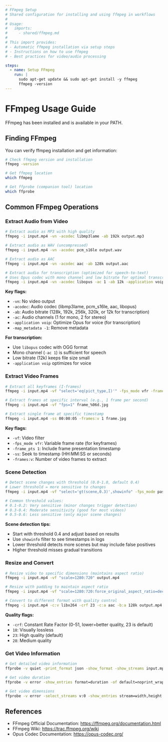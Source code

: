 ```yaml
---
# FFmpeg Setup
# Shared configuration for installing and using ffmpeg in workflows
#
# Usage:
#   imports:
#     - shared/ffmpeg.md
#
# This import provides:
# - Automatic ffmpeg installation via setup steps
# - Instructions on how to use ffmpeg
# - Best practices for video/audio processing

steps:
  - name: Setup FFmpeg
    run: |
      sudo apt-get update && sudo apt-get install -y ffmpeg
      ffmpeg -version
---
```


# FFmpeg Usage Guide

FFmpeg has been installed and is available in your PATH.

## Finding FFmpeg

You can verify ffmpeg installation and get information:

```bash
# Check ffmpeg version and installation
ffmpeg -version

# Get ffmpeg location
which ffmpeg

# Get ffprobe (companion tool) location
which ffprobe
```

## Common FFmpeg Operations

### Extract Audio from Video

```bash
# Extract audio as MP3 with high quality
ffmpeg -i input.mp4 -vn -acodec libmp3lame -ab 192k output.mp3

# Extract audio as WAV (uncompressed)
ffmpeg -i input.mp4 -vn -acodec pcm_s16le output.wav

# Extract audio as AAC
ffmpeg -i input.mp4 -vn -acodec aac -ab 128k output.aac

# Extract audio for transcription (optimized for speech-to-text)
# Uses Opus codec with mono channel and low bitrate for optimal transcription
ffmpeg -i input.mp4 -vn -acodec libopus -ac 1 -ab 12k -application voip -map_metadata -1 -f ogg output.ogg
```

**Key flags:**
- `-vn`: No video output
- `-acodec`: Audio codec (libmp3lame, pcm_s16le, aac, libopus)
- `-ab`: Audio bitrate (128k, 192k, 256k, 320k, or 12k for transcription)
- `-ac`: Audio channels (1 for mono, 2 for stereo)
- `-application voip`: Optimize Opus for voice (for transcription)
- `-map_metadata -1`: Remove metadata

**For transcription:**
- Use `libopus` codec with OGG format
- Mono channel (`-ac 1`) is sufficient for speech
- Low bitrate (12k) keeps file size small
- `-application voip` optimizes for voice

### Extract Video Frames

```bash
# Extract all keyframes (I-frames)
ffmpeg -i input.mp4 -vf "select='eq(pict_type,I)'" -fps_mode vfr -frame_pts 1 keyframe_%06d.jpg

# Extract frames at specific interval (e.g., 1 frame per second)
ffmpeg -i input.mp4 -vf "fps=1" frame_%06d.jpg

# Extract single frame at specific timestamp
ffmpeg -i input.mp4 -ss 00:00:05 -frames:v 1 frame.jpg
```

**Key flags:**
- `-vf`: Video filter
- `-fps_mode vfr`: Variable frame rate (for keyframes)
- `-frame_pts 1`: Include frame presentation timestamp
- `-ss`: Seek to timestamp (HH:MM:SS or seconds)
- `-frames:v`: Number of video frames to extract

### Scene Detection

```bash
# Detect scene changes with threshold (0.0-1.0, default 0.4)
# Lower threshold = more sensitive to changes
ffmpeg -i input.mp4 -vf "select='gt(scene,0.3)',showinfo" -fps_mode passthrough -frame_pts 1 scene_%06d.jpg

# Common threshold values:
# 0.1-0.2: Very sensitive (minor changes trigger detection)
# 0.3-0.4: Moderate sensitivity (good for most videos)
# 0.5-0.6: Less sensitive (only major scene changes)
```

**Scene detection tips:**
- Start with threshold 0.4 and adjust based on results
- Use `showinfo` filter to see timestamps in logs
- Lower threshold detects more scenes but may include false positives
- Higher threshold misses gradual transitions

### Resize and Convert

```bash
# Resize video to specific dimensions (maintains aspect ratio)
ffmpeg -i input.mp4 -vf "scale=1280:720" output.mp4

# Resize with padding to maintain aspect ratio
ffmpeg -i input.mp4 -vf "scale=1280:720:force_original_aspect_ratio=decrease,pad=1280:720:(ow-iw)/2:(oh-ih)/2" output.mp4

# Convert to different format with quality control
ffmpeg -i input.mp4 -c:v libx264 -crf 23 -c:a aac -b:a 128k output.mp4
```

**Quality flags:**
- `-crf`: Constant Rate Factor (0-51, lower=better quality, 23 is default)
- `18`: Visually lossless
- `23`: High quality (default)
- `28`: Medium quality

### Get Video Information

```bash
# Get detailed video information
ffprobe -v quiet -print_format json -show_format -show_streams input.mp4

# Get video duration
ffprobe -v error -show_entries format=duration -of default=noprint_wrappers=1:nokey=1 input.mp4

# Get video dimensions
ffprobe -v error -select_streams v:0 -show_entries stream=width,height -of csv=s=x:p=0 input.mp4
```

## References

- FFmpeg Official Documentation: https://ffmpeg.org/documentation.html
- FFmpeg Wiki: https://trac.ffmpeg.org/wiki
- Opus Codec Documentation: https://opus-codec.org/

